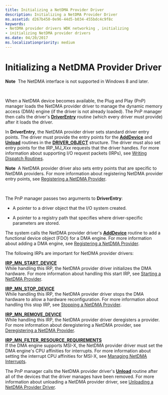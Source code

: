 ```yaml
---
title: Initializing a NetDMA Provider Driver
description: Initializing a NetDMA Provider Driver
ms.assetid: d267b450-0e96-44d5-b034-455bdc4c9f8c
keywords:
- NetDMA provider drivers WDK networking , initializing
- initializing NetDMA provider drivers
ms.date: 04/20/2017
ms.localizationpriority: medium
---
```


# Initializing a NetDMA Provider Driver


**Note**  The NetDMA interface is not supported in Windows 8 and later.

 




When a NetDMA device becomes available, the Plug and Play (PnP) manager loads the NetDMA provider driver to manage the dynamic memory access (DMA) engine (if the driver is not already loaded). The PnP manager then calls the driver's [**DriverEntry**](https://msdn.microsoft.com/library/windows/hardware/ff544113) routine (which every driver must provide) after it loads the driver.

In **DriverEntry**, the NetDMA provider driver sets standard driver entry points. The driver must provide the entry points for the [**AddDevice**](https://msdn.microsoft.com/library/windows/hardware/ff540521) and [**Unload**](https://msdn.microsoft.com/library/windows/hardware/ff564886) routines in the [**DRIVER\_OBJECT**](https://msdn.microsoft.com/library/windows/hardware/ff544174) structure. The driver must also set entry points for the IRP\_MJ\_*Xxx* requests that the driver handles. For more information about supporting I/O request packets (IRPs), see [Writing Dispatch Routines](https://msdn.microsoft.com/library/windows/hardware/ff566407).

**Note**  A NetDMA provider driver also sets entry points that are specific to NetDMA providers. For more information about registering NetDMA provider entry points, see [Registering a NetDMA Provider](registering-a-netdma-provider.md).

 

The PnP manager passes two arguments to **DriverEntry**:

-   A pointer to a driver object that the I/O system created.

-   A pointer to a registry path that specifies where driver-specific parameters are stored.

The system calls the NetDMA provider driver's [**AddDevice**](https://msdn.microsoft.com/library/windows/hardware/ff540521) routine to add a functional device object (FDO) for a DMA engine. For more information about adding a DMA engine, see [Registering a NetDMA Provider](registering-a-netdma-provider.md).

The following IRPs are important for NetDMA provider drivers:

<a href="" id="irp-mn-start-device"></a>[**IRP\_MN\_START\_DEVICE**](https://msdn.microsoft.com/library/windows/hardware/ff551749)  
While handling this IRP, the NetDMA provider driver initializes the DMA hardware. For more information about handling this start IRP, see [Starting a NetDMA Provider](starting-a-netdma-provider.md).

<a href="" id="irp-mn-stop-device"></a>[**IRP\_MN\_STOP\_DEVICE**](https://msdn.microsoft.com/library/windows/hardware/ff551755)  
While handling this IRP, the NetDMA provider driver stops the DMA hardware to allow a hardware reconfiguration. For more information about handling this stop IRP, see [Stopping a NetDMA Provider](stopping-a-netdma-provider.md).

<a href="" id="irp-mn-remove-device"></a>[**IRP\_MN\_REMOVE\_DEVICE**](https://msdn.microsoft.com/library/windows/hardware/ff551738)  
While handling this IRP, the NetDMA provider driver deregisters a provider. For more information about deregistering a NetDMA provider, see [Deregistering a NetDMA Provider](deregistering-a-netdma-provider.md).

<a href="" id="--------irp-mn-filter-resource-requirements"></a>[**IRP\_MN\_FILTER\_RESOURCE\_REQUIREMENTS**](https://msdn.microsoft.com/library/windows/hardware/ff550874)  
If the DMA engine supports MSI-X, the NetDMA provider driver must set the DMA engine's CPU affinities for interrupts. For more information about setting the interrupt CPU affinities for MSI-X, see [Managing NetDMA Interrupts](managing-netdma-interrupts.md).

The PnP manager calls the NetDMA provider driver's [**Unload**](https://msdn.microsoft.com/library/windows/hardware/ff564886) routine after all of the devices that the driver manages have been removed. For more information about unloading a NetDMA provider driver, see [Unloading a NetDMA Provider Driver](unloading-a-netdma-provider-driver.md).

 

 





